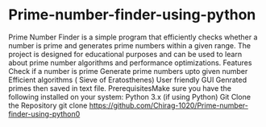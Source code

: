 # Prime-number-finder-using-python
Prime Number Finder is a simple program that efficiently checks whether a number is prime and generates prime numbers within a given range. The project is designed for educational purposes and can be used to learn about prime number algorithms and performance optimizations.
Features
Check if a number is prime
Generate prime numbers upto given number
Efficient algorithms ( Sieve of Eratosthenes)
User friendly GUI 
Genrated primes then saved in text file.
PrerequisitesMake sure you have the following installed on your system:
Python 3.x (if using Python)
Git
Clone the Repository
git clone https://github.com/Chirag-1020/Prime-number-finder-using-python0


